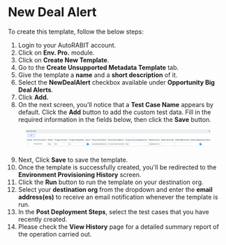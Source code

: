 # New Deal Alert

To create this template, follow the below steps:

1. Login to your AutoRABIT account.
2. Click on **Env. Pro.** module.
3. Click on **Create New Template**.
4. Go to the **Create Unsupported Metadata Template** tab.
5. Give the template a **name** and a **short description** of it.
6. Select the **NewDealAlert** checkbox available under **Opportunity Big Deal Alerts**.
7. Click **Add.**
8. On the next screen, you'll notice that a **Test Case Name** appears by default. Click the **Add** button to add the custom test data. Fill in the required information in the fields below, then click the **Save** button.

<figure><img src="../../../../../../.gitbook/assets/image (11) (1) (1) (1) (1) (1).png" alt=""><figcaption></figcaption></figure>

9. Next, Click **Save** to save the template.
10. Once the template is successfully created, you'll be redirected to the **Environment Provisioning History** screen.
11. Click the **Run** button to run the template on your destination org.
12. Select your **destination org** from the dropdown and enter the **email address(es)** to receive an email notification whenever the template is run.
13. In the **Post Deployment Steps**, select the test cases that you have recently created.&#x20;
14. Please check the **View History** page for a detailed summary report of the operation carried out.
